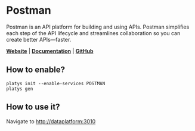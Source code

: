 # Postman

Postman is an API platform for building and using APIs. Postman simplifies each step of the API lifecycle and streamlines collaboration so you can create better APIs—faster.

**[Website](https://www.postman.com/)** | **[Documentation](https://learning.postman.com/docs/getting-started/introduction/)** | **[GitHub](https://github.com/postmanlabs/postman-runtime)**

## How to enable?

```
platys init --enable-services POSTMAN
platys gen
```

## How to use it?

Navigate to <http://dataplatform:3010>